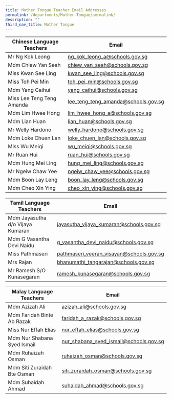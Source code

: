 ```yaml
---
title: Mother Tongue Teacher Email Addresses
permalink: /departments/Mother-Tongue/permalink/
description: ""
third_nav_title: Mother Tongue
---
```

| Chinese Language Teachers | Email |
| -------- | -------- |
| Mr Ng Kok Leong | [ng_kok_leong_a@schools.gov.sg](ng_kok_leong_a@schools.gov.sg)
| Mdm Chiew Yan Seah | [chiew_yan_seah@schools.gov.sg](chiew_yan_seah@schools.gov.sg)
| Miss Kwan See Ling | [kwan_see_ling@schools.gov.sg](kwan_see_ling@schools.gov.sg)
| Miss Toh Pei Min | [toh_pei_min@schools.gov.sg](toh_pei_min@schools.gov.sg)
| Mdm Yang Caihui | [yang_caihui@schools.gov.sg](yang_caihui@schools.gov.sg)
| Miss Lee Teng Teng Amanda | [lee_teng_teng_amanda@schools.gov.sg](lee_teng_teng_amanda@schools.gov.sg)
| Mdm Lim Hwee Hong | [lim_hwee_hong_a@schools.gov.sg](lim_hwee_hong_a@schools.gov.sg)
| Mdm Lian Huan | [lian_huan@schools.gov.sg](lian_huan@schools.gov.sg)
| Mr Welly Hardono | [welly_hardono@schools.gov.sg](welly_hardono@schools.gov.sg)
| Mdm Loke Chuen Lan | [loke_chuen_lan@schools.gov.sg](loke_chuen_lan@schools.gov.sg)
| Miss Wu Meiqi | [wu_meiqi@schools.gov.sg](wu_meiqi@schools.gov.sg)
| Mr Ruan Hui | [ruan_hui@schools.gov.sg](ruan_hui@schools.gov.sg)
| Mdm Hung Mei Ling | [hung_mei_ling@schools.gov.sg](hung_mei_ling@schools.gov.sg)
| Mr Ngeiw Chaw Yee | [ngeiw_chaw_yee@schools.gov.sg](ngeiw_chaw_yee@schools.gov.sg)
| Mdm Boon Lay Leng | [boon_lay_leng@schools.gov.sg](boon_lay_leng@schools.gov.sg)
| Mdm Cheo Xin Ying | [cheo_xin_ying@schools.gov.sg](cheo_xin_ying@schools.gov.sg)



| Tamil Language Teachers | Email |
| -------- | -------- |
| Mdm Jayasutha d/o Vijaya Kumaran | [jayasutha_vijaya_kumaran@schools.gov.sg](jayasutha_vijaya_kumaran@schools.gov.sg)
| Mdm G Vasantha Devi Naidu | [g_vasantha_devi_naidu@schools.gov.sg](g_vasantha_devi_naidu@schools.gov.sg)
| Miss Pathmaseri | [pathmaseri_veeran_visayan@schools.gov.sg](pathmaseri_veeran_visayan@schools.gov.sg)
| Mrs Rajan | [bhanumathi_tangarajan@schools.gov.sg](bhanumathi_tangarajan@schools.gov.sg)
| Mr Ramesh S/O Kunasegaran | [ramesh_kunasegaran@schools.gov.sg](ramesh_kunasegaran@schools.gov.sg)



| Malay Language Teachers | Email |
| -------- | -------- |
| Mdm Azizah Ali | [azizah_ali@schools.gov.sg](azizah_ali@schools.gov.sg)
| Mdm Faridah Binte Ab Razak | [faridah_a_razak@schools.gov.sg](faridah_a_razak@schools.gov.sg)
| Miss Nur Effah Elias | [nur_effah_elias@schools.gov.sg](nur_effah_elias@schools.gov.sg)
| Mdm Nur Shabana Syed Ismail | [nur_shabana_syed_ismail@schools.gov.sg](nur_shabana_syed_ismail@schools.gov.sg)
| Mdm Ruhaizah Osman | [ruhaizah_osman@schools.gov.sg](ruhaizah_osman@schools.gov.sg)
| Mdm Siti Zuraidah Bte Osman | [siti_zuraidah_osman@schools.gov.sg](siti_zuraidah_osman@schools.gov.sg)
| Mdm Suhaidah Ahmad | [suhaidah_ahmad@schools.gov.sg](suhaidah_ahmad@schools.gov.sg)